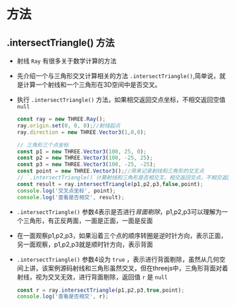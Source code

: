 # 方法

## .intersectTriangle() 方法

+ 射线 `Ray` 有很多关于数学计算的方法
+ 先介绍一个与三角形交叉计算相关的方法 `.intersectTriangle()`,简单说，就是计算一个射线和一个三角形在3D空间中是否交叉。

+ 执行 `.intersectTriangle()` 方法，如果相交返回交点坐标，不相交返回空值 `null`

  ```js
  const ray = new THREE.Ray();
  ray.origin.set(0, 0, 0);//射线起点
  ray.direction = new THREE.Vector3(1,0,0);

  // 三角形三个点坐标
  const p1 = new THREE.Vector3(100, 25, 0);
  const p2 = new THREE.Vector3(100, -25, 25);
  const p3 = new THREE.Vector3(100, -25, -25);
  const point = new THREE.Vector3();//用来记录射线和三角形的交叉点
  // `.intersectTriangle()`计算射线和三角形是否相交叉，相交返回交点，不相交返回null
  const result = ray.intersectTriangle(p1,p2,p3,false,point);
  console.log('交叉点坐标', point);
  console.log('查看是否相交', result);
  ```

+ `.intersectTriangle()` 参数4表示是否进行*背面剔除*，p1,p2,p3可以理解为一个三角形，有正反两面，一面是正面，一面是反面

+ 在一面观察p1,p2,p3，如果沿着三个点的顺序转圈是逆时针方向，表示正面，另一面观察，p1,p2,p3就是顺时针方向，表示背面

+ `.intersectTriangle()` 参数4设为 `true` ，表示进行背面剔除，虽然从几何空间上讲，该案例源码射线和三角形虽然交叉，但在threejs中，三角形背面对着射线，视为交叉无效，进行背面剔除，返回值 `r` 是 `null`

  ```js
  const r = ray.intersectTriangle(p1,p2,p3,true,point);
  console.log('查看是否相交', r);
  ```
